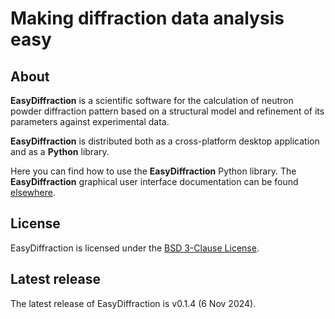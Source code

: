 # Making diffraction data analysis easy

## About

**EasyDiffraction** is a scientific software for the calculation of neutron powder diffraction pattern based on a structural model and refinement of its parameters against experimental data.

**EasyDiffraction** is distributed both as a cross-platform desktop application and as a **Python** library.

Here you can find how to use the **EasyDiffraction** Python library. The **EasyDiffraction** graphical user interface documentation can be found [elsewhere](https://docs.easydiffraction.org/app).

## License

EasyDiffraction is licensed under the [BSD 3-Clause License](https://raw.githubusercontent.com/EasyScience/EasyDiffractionLib/master/LICENSE).

## Latest release

The latest release of EasyDiffraction is v0.1.4 (6 Nov 2024).